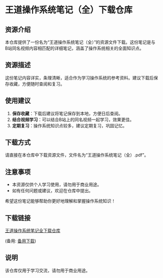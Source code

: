 # 王道操作系统笔记（全）下载仓库

## 资源介绍

本仓库提供了一份名为“王道操作系统笔记（全）”的资源文件下载。这份笔记是与B站同名视频内容相匹配的详细笔记，涵盖了操作系统相关的全面知识点。

## 资源描述

这份笔记内容详实，条理清晰，适合作为学习操作系统的参考资料。建议下载后保存收藏，方便随时查阅和复习。

## 使用建议

1. **保存收藏**：下载后建议将笔记保存到本地，方便日后查阅。
2. **结合视频学习**：可以结合B站上的同名视频一起学习，效果更佳。
3. **定期复习**：操作系统知识点较多，建议定期复习，巩固记忆。

## 下载方式

请直接在本仓库中下载资源文件，文件名为“王道操作系统笔记（全）.pdf”。

## 注意事项

- 本资源仅供个人学习使用，请勿用于商业用途。
- 如有任何问题或建议，欢迎在仓库中提出。

希望这份笔记能够帮助你更好地理解和掌握操作系统知识！

## 下载链接
[王道操作系统笔记全下载仓库](https://pan.quark.cn/s/27d939767332) 

(备用: [备用下载](https://pan.baidu.com/s/18U_bNpSvbp3twamG8JV0sw?pwd=1234))

## 说明

该仓库仅用于学习交流，请勿用于商业用途。
